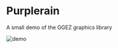 # Purplerain
A small demo of the GGEZ graphics library

![demo](https://github.com/mvanaltvorst/purplerain/blob/master/demo.gif?raw=true)
